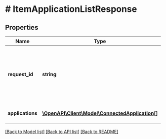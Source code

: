 # # ItemApplicationListResponse

## Properties

Name | Type | Description | Notes
------------ | ------------- | ------------- | -------------
**request_id** | **string** | A unique identifier for the request, which can be used for troubleshooting. This identifier, like all Plaid identifiers, is case sensitive. | [optional]
**applications** | [**\OpenAPI\Client\Model\ConnectedApplication[]**](ConnectedApplication.md) | A list of connected applications. |

[[Back to Model list]](../../README.md#models) [[Back to API list]](../../README.md#endpoints) [[Back to README]](../../README.md)
